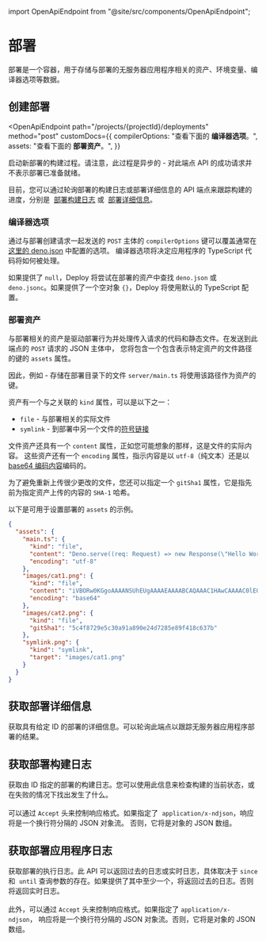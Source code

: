import OpenApiEndpoint from "@site/src/components/OpenApiEndpoint";

# 部署

部署是一个容器，用于存储与部署的无服务器应用程序相关的资产、环境变量、编译器选项等数据。

## 创建部署

<!-- deno-fmt-ignore-start -->

<OpenApiEndpoint path="/projects/{projectId}/deployments" method="post"
  customDocs={{ 
    compilerOptions: "查看下面的 **编译器选项**。", 
    assets: "查看下面的 **部署资产**。", 
  }}
>
  <p>
    启动新部署的构建过程。请注意，此过程是异步的 - 对此端点 API 的成功请求并不表示部署已准备就绪。
  </p>
  <p>
    目前，您可以通过轮询部署的构建日志或部署详细信息的 API 端点来跟踪构建的进度，分别是&nbsp;
    <a href="#get-deployment-build-logs">部署构建日志</a> 或&nbsp;
    <a href="#get-deployment-details">部署详细信息</a>。
  </p>
</OpenApiEndpoint>

<!-- deno-fmt-ignore-end -->

### 编译器选项

通过与部署创建请求一起发送的 `POST` 主体的 `compilerOptions` 键可以覆盖通常在
[这里的 deno.json](/runtime/manual/getting_started/configuration_file#compileroptions)
中配置的选项。 编译器选项将决定应用程序的 TypeScript 代码将如何被处理。

如果提供了 `null`，Deploy 将尝试在部署的资产中查找 `deno.json` 或
`deno.jsonc`。如果提供了一个空对象 `{}`，Deploy 将使用默认的 TypeScript 配置。

### 部署资产

与部署相关的资产是驱动部署行为并处理传入请求的代码和静态文件。在发送到此端点的
`POST` 请求的 JSON 主体中， 您将包含一个包含表示特定资产的文件路径的键的
`assets` 属性。

因此，例如 - 存储在部署目录下的文件 `server/main.ts` 将使用该路径作为资产的键。

资产有一个与之关联的 `kind` 属性，可以是以下之一：

- `file` - 与部署相关的实际文件
- `symlink` -
  到部署中另一个文件的[符号链接](https://en.wikipedia.org/wiki/Symbolic_link)

文件资产还具有一个 `content` 属性，正如您可能想象的那样，这是文件的实际内容。
这些资产还有一个 `encoding` 属性，指示内容是以 `utf-8`（纯文本）还是以
[base64 编码内容](https://developer.mozilla.org/en-US/docs/Glossary/Base64)编码的。

为了避免重新上传很少更改的文件，您还可以指定一个 `gitSha1`
属性，它是指先前为指定资产上传的内容的 `SHA-1` 哈希。

以下是可用于设置部署的 `assets` 的示例。

```json
{
  "assets": {
    "main.ts": {
      "kind": "file",
      "content": "Deno.serve((req: Request) => new Response(\"Hello World\"));",
      "encoding": "utf-8"
    },
    "images/cat1.png": {
      "kind": "file",
      "content": "iVBORw0KGgoAAAANSUhEUgAAAAEAAAABCAQAAAC1HAwCAAAAC0lEQVR42mNk",
      "encoding": "base64"
    },
    "images/cat2.png": {
      "kind": "file",
      "gitSha1": "5c4f8729e5c30a91a890e24d7285e89f418c637b"
    },
    "symlink.png": {
      "kind": "symlink",
      "target": "images/cat1.png"
    }
  }
}
```

## 获取部署详细信息

<OpenApiEndpoint path="/deployments/{deploymentId}" method="get">
  获取具有给定 ID 的部署的详细信息。可以轮询此端点以跟踪无服务器应用程序部署的结果。
</OpenApiEndpoint>

## 获取部署构建日志

<OpenApiEndpoint path="/deployments/{deploymentId}/build_logs" method="get">
  获取由 ID 指定的部署的构建日志。您可以使用此信息来检查构建的当前状态，或在失败的情况下找出发生了什么。
  <br/><br/>
  可以通过 <code>Accept</code> 头来控制响应格式。如果指定了&nbsp;
  <code>application/x-ndjson</code>，响应将是一个换行符分隔的 JSON 对象流。
  否则，它将是对象的 JSON 数组。
</OpenApiEndpoint>

## 获取部署应用程序日志

<OpenApiEndpoint path="/deployments/{deploymentId}/app_logs" method="get">
  获取部署的执行日志。此 API 可以返回过去的日志或实时日志，具体取决于 <code>since</code> 和&nbsp;
  <code>until</code> 查询参数的存在。如果提供了其中至少一个，将返回过去的日志。否则将返回实时日志。
  <br/><br/>
  此外，可以通过 <code>Accept</code> 头来控制响应格式。如果指定了 <code>application/x-ndjson</code>，
  响应将是一个换行符分隔的 JSON 对象流。否则，它将是对象的 JSON 数组。
</OpenApiEndpoint>
